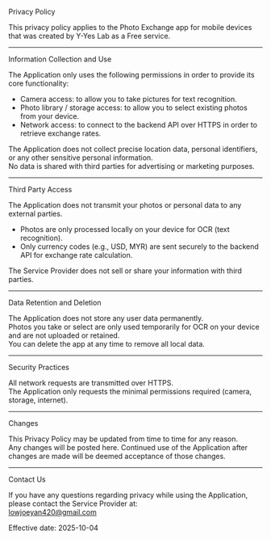 Privacy Policy

This privacy policy applies to the Photo Exchange app for mobile devices that was created by Y-Yes Lab as a Free service.

---

Information Collection and Use

The Application only uses the following permissions in order to provide its core functionality:

- Camera access: to allow you to take pictures for text recognition.
- Photo library / storage access: to allow you to select existing photos from your device.
- Network access: to connect to the backend API over HTTPS in order to retrieve exchange rates.

The Application does not collect precise location data, personal identifiers, or any other sensitive personal information.  
No data is shared with third parties for advertising or marketing purposes.

---

Third Party Access

The Application does not transmit your photos or personal data to any external parties.  
- Photos are only processed locally on your device for OCR (text recognition).  
- Only currency codes (e.g., USD, MYR) are sent securely to the backend API for exchange rate calculation.  

The Service Provider does not sell or share your information with third parties.

---

Data Retention and Deletion

The Application does not store any user data permanently.  
Photos you take or select are only used temporarily for OCR on your device and are not uploaded or retained.  
You can delete the app at any time to remove all local data.

---

Security Practices

All network requests are transmitted over HTTPS.  
The Application only requests the minimal permissions required (camera, storage, internet).

---

Changes

This Privacy Policy may be updated from time to time for any reason.  
Any changes will be posted here. Continued use of the Application after changes are made will be deemed acceptance of those changes.

---

Contact Us

If you have any questions regarding privacy while using the Application, please contact the Service Provider at:  
lowjoeyan420@gmail.com  

Effective date: 2025-10-04
